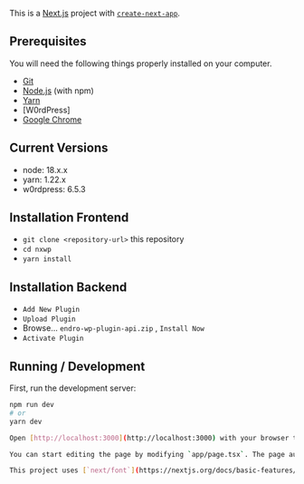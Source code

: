 This is a [Next.js](https://nextjs.org/) project with [`create-next-app`](https://github.com/vercel/next.js/tree/canary/packages/create-next-app).


## Prerequisites

You will need the following things properly installed on your computer.

- [Git](https://git-scm.com/)
- [Node.js](https://nodejs.org/) (with npm)
- [Yarn](https://classic.yarnpkg.com/lang/en/docs/install)
- [W0rdPress]
- [Google Chrome](https://google.com/chrome/)

## Current Versions

- node: 18.x.x
- yarn: 1.22.x
- w0rdpress: 6.5.3

## Installation Frontend

- `git clone <repository-url>` this repository
- `cd nxwp`
- `yarn install`

## Installation Backend

- `Add New Plugin`
- `Upload Plugin`
- Browse... `endro-wp-plugin-api.zip` , `Install Now`
- `Activate Plugin`

## Running / Development

First, run the development server:

```bash
npm run dev
# or
yarn dev

Open [http://localhost:3000](http://localhost:3000) with your browser to see the result.

You can start editing the page by modifying `app/page.tsx`. The page auto-updates as you edit the file.

This project uses [`next/font`](https://nextjs.org/docs/basic-features/font-optimization) to automatically optimize and load Inter, a custom Google Font.

